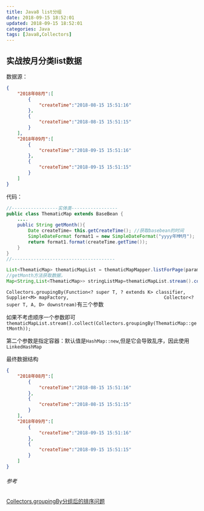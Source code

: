 ```yaml
---
title: Java8 list分组
date: 2018-09-15 18:52:01
updated: 2018-09-15 18:52:01
categories: Java
tags: [Java8,Collectors]
---
```


## 实战按月分类list数据

数据源：

```json
{
    "2018年08月":[
        {
            "createTime":"2018-08-15 15:51:16"
        },
        {
            "createTime":"2018-08-15 15:51:15"
        }
    ],
    "2018年09月":[
        {
            "createTime":"2018-09-15 15:51:16"
        },
        {
            "createTime":"2018-09-15 15:51:15"
        }
    ]
}   
```

代码：

```java
//-----------------实体类-----------------
public class ThematicMap extends BaseBean {
    ....
    public String getMonth(){
        Date createTime= this.getCreateTime(); //获取basebean的时间
        SimpleDateFormat format1 = new SimpleDateFormat("yyyy年MM月");
        return format1.format(createTime.getTime());
    }
}
//--------------------------------------

List<ThematicMap> thematicMapList = thematicMapMapper.listForPage(params);
//getMonth方法获取数据，
Map<String,List<ThematicMap>> stringListMap=thematicMapList.stream().collect(Collectors.groupingBy(ThematicMap::getMonth,LinkedHashMap::new,Collectors.toList()));
```



`Collectors.groupingBy(Function<? super T, ? extends K> classifier,
​                                  Supplier<M> mapFactory,
​                                  Collector<? super T, A, D> downstream)`有三个参数

如果不考虑顺序一个参数即可`thematicMapList.stream().collect(Collectors.groupingBy(ThematicMap::getMonth));`

第二个参数是指定容器：默认值是`HashMap::new`,但是它会导致乱序，因此使用`LinkedHashMap`

最终数据结构

```json
{
    "2018年08月":[
        {
            "createTime":"2018-08-15 15:51:16"
        },
        {
            "createTime":"2018-08-15 15:51:15"
        }
    ],
    "2018年09月":[
        {
            "createTime":"2018-09-15 15:51:16"
        },
        {
            "createTime":"2018-09-15 15:51:15"
        }
    ]
}       
```





###### 参考

[Collectors.groupingBy分组后的排序问题](https://www.cnblogs.com/zhshlimi/p/9070543.html)